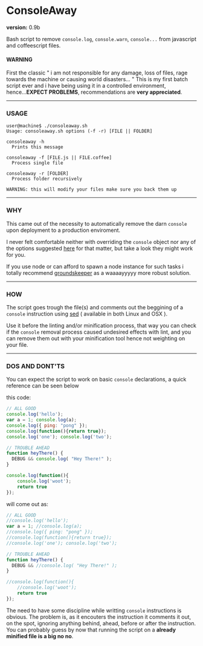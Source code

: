 ConsoleAway
===========
**version:** 0.9b

Bash script to remove ```console.log```, ```console.warn```, ```console...``` from javascript and coffeescript files.

#### WARNING
First the classic " i am not responsible for any damage, loss of files, rage towards the machine or causing world disasters... " 
This is my first batch script ever and i have being using it in a controlled environment, hence...**EXPECT PROBLEMS**, recommendations are **very appreciated**. 

---

### USAGE
```
user@machine$ ./consoleaway.sh
Usage: consoleaway.sh options (-f -r) [FILE || FOLDER]

consoleaway -h
  Prints this message

consoleaway -f [FILE.js || FILE.coffee]
  Process single file

consoleaway -r [FOLDER]
  Process folder recursively

WARNING: this will modify your files make sure you back them up
```
---

### WHY
This came out of the necessity to automatically remove the darn ```console``` upon deployment to a production enviroment.

I never felt comfortable neither with overriding the ```console``` object nor any of the options suggested [here](http://www.elijahmanor.com/grunt-away-those-pesky-console-log-statements/") for that matter, but take a look they might work for you.

If you use node or can afford to spawn a node instance for such tasks i totally recommend [groundskeeper](https://github.com/Couto/groundskeeper) as a waaaayyyyy more robust solution.

---

### HOW
The script goes trough the file(s) and comments out the beggining of a ```console``` instruction using [sed](http://en.wikipedia.org/wiki/Sed) ( available in both Linux and OSX ).

Use it before the linting and/or minification process, that way you can check if the ```console``` removal process caused undesired effects with lint, and you can remove them out with your minification tool hence not weighting on your file.

---

### DOS AND DONT'TS
You can expect the script to work on basic ```console``` declarations, a quick reference can be seen below

this code:
```javascript
// ALL GOOD
console.log('hello');
var a = 1; console.log(a);
console.log({ ping: "pong" });
console.log(function(){return true});
console.log('one'); console.log('two');

// TROUBLE AHEAD
function heyThere() {
  DEBUG && console.log( "Hey There!" ); 
}

console.log(function(){
    console.log('woot');
    return true
});
```

will come out as:
```javascript
// ALL GOOD
//console.log('hello');
var a = 1; //console.log(a);
//console.log({ ping: "pong" });
//console.log(function(){return true});
//console.log('one'); console.log('two');

// TROUBLE AHEAD
function heyThere() {
  DEBUG && //console.log( "Hey There!" ); 
}

//console.log(function(){
    //console.log('woot');
    return true
});
```
The need to have some discipline while writting ```console``` instructions is obvious. The problem is, as it encouters the instruction it comments it out, on the spot, ignoring anything behind, ahead, before or after the instruction. You can probably guess by now that running the script on a **already minified file is a big no no**.
